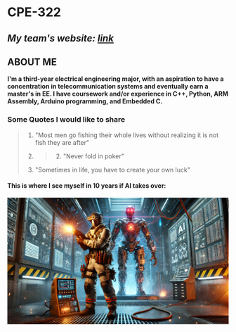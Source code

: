 # CPE-322 
*My team's website: [link](https://sites.google.com/d/19-UKA6UdKJS0M1EZrxDztxnXltn6brga/p/1WYw0E_OX3hU-jfkfSXjBH1lRJ2LiBHTx/edit)*
---
## ABOUT ME
**I'm a third-year electrical engineering major, with an aspiration to have a concentration in telecommunication systems and eventually earn a master's in EE. 
I have coursework and/or experience in C++, Python, ARM Assembly, Arduino programming, and Embedded C.**
### Some Quotes I would like to share
> 1. "Most men go fishing their whole lives without realizing it is not fish they are after"
>  2. > 2. "Never fold in poker"
> 3. "Sometimes in life, you have to create your own luck"
#### This is where I see myself in 10 years if AI takes over: 
![Electrical Engineer Fighting AI](https://raw.githubusercontent.com/Andrej084/CPE-322/main/AIEE.webp)


